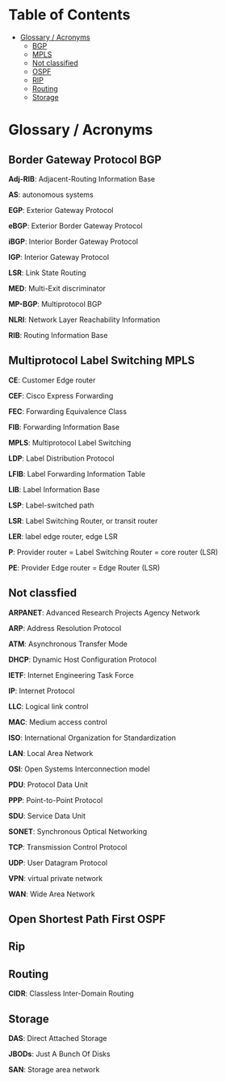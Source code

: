 # Table of Contents

 * [Glossary / Acronyms](#glossary) 
    * [BGP](*#bgp)
    * [MPLS](#mpls)
    * [Not classified](#not_classified)
    * [OSPF](#ospf)
    * [RIP](#rip)
    * [Routing](#routing)
    * [Storage](#storage)

# <a name="glossary"></a>Glossary / Acronyms

## <a name="bgp"></a>Border Gateway Protocol BGP


**Adj-RIB**: Adjacent-Routing Information Base 

**AS**: autonomous systems

**EGP**: Exterior Gateway Protocol 

**eBGP**: Exterior Border Gateway Protocol

**iBGP**: Interior Border Gateway Protocol

**IGP**: Interior Gateway Protocol

**LSR**: Link State Routing

**MED**: Multi-Exit discriminator

**MP-BGP**: Multiprotocol BGP

**NLRI**: Network Layer Reachability Information 

**RIB**: Routing Information Base 



## <a name="mpls"></a> Multiprotocol Label Switching MPLS

**CE**: Customer Edge router

**CEF**: Cisco Express Forwarding

**FEC**: Forwarding Equivalence Class

**FIB**: Forwarding Information Base

**MPLS**: Multiprotocol Label Switching

**LDP**: Label Distribution Protocol

**LFIB**: Label Forwarding Information Table

**LIB**: Label Information Base

**LSP**: Label-switched path 

**LSR**: Label Switching Router, or transit router

**LER**: label edge router, edge LSR

**P**:  Provider router = Label Switching Router = core router (LSR)

**PE**: Provider Edge router = Edge Router (LSR)

## <a name="not_classified"></a>Not classfied

**ARPANET**: Advanced Research Projects Agency Network

**ARP**: Address Resolution Protocol

**ATM**: Asynchronous Transfer Mode

**DHCP**: Dynamic Host Configuration Protocol

**IETF**: Internet Engineering Task Force

**IP**:  Internet Protocol

**LLC**: Logical link control

**MAC**: Medium access control

**ISO**: International Organization for Standardization

**LAN**: Local Area Network

**OSI**: Open Systems Interconnection model

**PDU**: Protocol Data Unit

**PPP**: Point-to-Point Protocol

**SDU**: Service Data Unit

**SONET**:  Synchronous Optical Networking

**TCP**: Transmission Control Protocol

**UDP**: User Datagram Protocol

**VPN**: virtual private network

**WAN**: Wide Area Network

## <a name="ospf"></a> Open Shortest Path First OSPF





## <a name="rip"></a> Rip



## <a name="routing"></a>Routing

**CIDR**: Classless Inter-Domain Routing

## <a name="storage"></a>Storage

**DAS**: Direct Attached Storage

**JBODs**: Just A Bunch Of Disks

**SAN**: Storage area network


